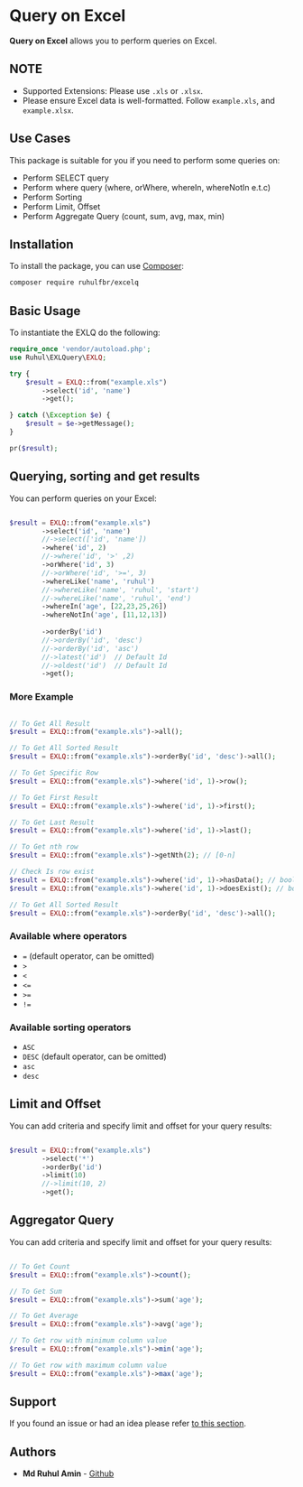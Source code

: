 # Query on Excel

**Query on Excel** allows you to perform queries on Excel.

## NOTE
* Supported Extensions: Please use `.xls` or `.xlsx`. 
* Please ensure Excel data is well-formatted. Follow `example.xls`, and `example.xlsx`.

## Use Cases

This package is suitable for you if you need to perform some queries on:

* Perform SELECT query
* Perform where query (where, orWhere, whereIn, whereNotIn e.t.c)
* Perform Sorting
* Perform Limit, Offset
* Perform Aggregate Query (count, sum, avg, max, min)

## Installation

To install the package, you can use [Composer](https://getcomposer.org/):

```bash
composer require ruhulfbr/excelq
```

## Basic Usage

To instantiate the EXLQ do the following:

```php
require_once 'vendor/autoload.php';
use Ruhul\EXLQuery\EXLQ;

try {
    $result = EXLQ::from("example.xls")
        ->select('id', 'name')
        ->get();

} catch (\Exception $e) {
    $result = $e->getMessage();
}

pr($result);

```

## Querying, sorting and get results

You can perform queries on your Excel:

```php

$result = EXLQ::from("example.xls")
        ->select('id', 'name')
        //->select(['id', 'name'])
        ->where('id', 2)
        //->where('id', '>' ,2)
        ->orWhere('id', 3)
        //->orWhere('id', '>=', 3)
        ->whereLike('name', 'ruhul')
        //->whereLike('name', 'ruhul', 'start')
        //->whereLike('name', 'ruhul', 'end')
        ->whereIn('age', [22,23,25,26])
        ->whereNotIn('age', [11,12,13])
        
        ->orderBy('id')
        //->orderBy('id', 'desc')
        //->orderBy('id', 'asc')
        //->latest('id')  // Default Id
        //->oldest('id')  // Default Id
        ->get();

```

### More Example

```php

// To Get All Result
$result = EXLQ::from("example.xls")->all();

// To Get All Sorted Result
$result = EXLQ::from("example.xls")->orderBy('id', 'desc')->all();

// To Get Specific Row
$result = EXLQ::from("example.xls")->where('id', 1)->row();

// To Get First Result
$result = EXLQ::from("example.xls")->where('id', 1)->first();

// To Get Last Result
$result = EXLQ::from("example.xls")->where('id', 1)->last();

// To Get nth row
$result = EXLQ::from("example.xls")->getNth(2); // [0-n]

// Check Is row exist
$result = EXLQ::from("example.xls")->where('id', 1)->hasData(); // boolean
$result = EXLQ::from("example.xls")->where('id', 1)->doesExist(); // boolean

// To Get All Sorted Result
$result = EXLQ::from("example.xls")->orderBy('id', 'desc')->all();

```

### Available where operators

* `=` (default operator, can be omitted)
* `>`
* `<`
* `<=`
* `>=`
* `!=`

### Available sorting operators

* `ASC`
* `DESC` (default operator, can be omitted)
* `asc`
* `desc`

## Limit and Offset

You can add criteria and specify limit and offset for your query results:

```php

$result = EXLQ::from("example.xls")
        ->select('*')
        ->orderBy('id')
        ->limit(10)
        //->limit(10, 2)    
        ->get();

```

## Aggregator Query

You can add criteria and specify limit and offset for your query results:

```php

// To Get Count
$result = EXLQ::from("example.xls")->count();

// To Get Sum
$result = EXLQ::from("example.xls")->sum('age');

// To Get Average
$result = EXLQ::from("example.xls")->avg('age');

// To Get row with minimum column value
$result = EXLQ::from("example.xls")->min('age');

// To Get row with maximum column value
$result = EXLQ::from("example.xls")->max('age');

```

## Support

If you found an issue or had an idea please refer [to this section](https://github.com/ruhulfbr/excelq/issues).

## Authors

* **Md Ruhul Amin** - [Github](https://github.com/ruhulfbr)

